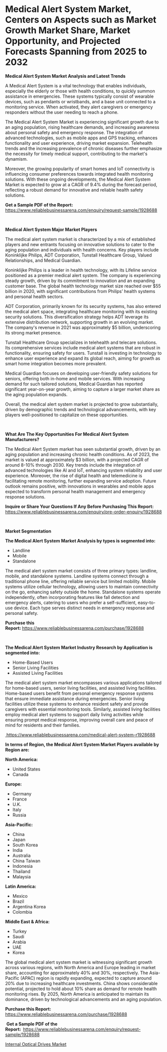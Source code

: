 <p><h1>Medical Alert System Market, Centers on Aspects such as Market Growth Market Share, Market Opportunity, and Projected Forecasts Spanning from 2025 to 2032</h1></p><p><strong>Medical Alert System Market Analysis and Latest Trends</strong></p>
<p><p>A Medical Alert System is a vital technology that enables individuals, especially the elderly or those with health conditions, to quickly summon assistance in emergencies. These systems typically consist of wearable devices, such as pendants or wristbands, and a base unit connected to a monitoring service. When activated, they alert caregivers or emergency responders without the user needing to reach a phone.</p><p>The Medical Alert System Market is experiencing significant growth due to an aging population, rising healthcare demands, and increasing awareness about personal safety and emergency response. The integration of advanced technologies, such as mobile apps and GPS tracking, enhances functionality and user experience, driving market expansion. Telehealth trends and the increasing prevalence of chronic diseases further emphasize the necessity for timely medical support, contributing to the market's dynamism.</p><p>Moreover, the growing popularity of smart homes and IoT connectivity is influencing consumer preferences towards integrated health monitoring solutions. With these ongoing developments, the Medical Alert System Market is expected to grow at a CAGR of 9.4% during the forecast period, reflecting a robust demand for innovative and reliable health safety solutions.</p></p>
<p><strong>Get a Sample PDF of the Report:&nbsp;</strong> <a href="https://www.reliablebusinessarena.com/enquiry/request-sample/1928688?utm_campaign=2106&utm_medium=2&utm_source=Github&utm_content=ia&utm_term=11022025&utm_id=medical-alert-system">https://www.reliablebusinessarena.com/enquiry/request-sample/1928688</a></p>
<p>&nbsp;</p>
<p><strong>Medical Alert System Major Market Players</strong></p>
<p><p>The medical alert system market is characterized by a mix of established players and new entrants focusing on innovative solutions to cater to the aging population and individuals with health concerns. Key players include Koninklijke Philips, ADT Corporation, Tunstall Healthcare Group, Valued Relationships, and Medical Guardian.</p><p>Koninklijke Philips is a leader in health technology, with its Lifeline service positioned as a premier medical alert system. The company is experiencing steady growth, driven by its commitment to innovation and an expanding customer base. The global health technology market size reached over $55 billion in 2020, with significant contributions from Philips’ health systems and personal health sectors.</p><p>ADT Corporation, primarily known for its security systems, has also entered the medical alert space, integrating healthcare monitoring with its existing security solutions. This diversification strategy helps ADT leverage its extensive distribution network, supporting growth in an evolving market. The company's revenue in 2021 was approximately $5 billion, underscoring its strong market presence.</p><p>Tunstall Healthcare Group specializes in telehealth and telecare solutions. Its comprehensive services include medical alert systems that are robust in functionality, ensuring safety for users. Tunstall is investing in technology to enhance user experience and expand its global reach, aiming for growth as smart home integration becomes more prevalent.</p><p>Medical Guardian focuses on developing user-friendly safety solutions for seniors, offering both in-home and mobile services. With increasing demand for such tailored solutions, Medical Guardian has reported significant year-on-year growth, aiming to capture a larger market share as the aging population expands.</p><p>Overall, the medical alert system market is projected to grow substantially, driven by demographic trends and technological advancements, with key players well-positioned to capitalize on these opportunities.</p></p>
<p>&nbsp;</p>
<p><strong>What Are The Key Opportunities For Medical Alert System Manufacturers?</strong></p>
<p><p>The Medical Alert System market has seen substantial growth, driven by an aging population and increasing chronic health conditions. As of 2023, the market is valued at approximately $3 billion, with a projected CAGR of around 8-10% through 2030. Key trends include the integration of advanced technologies like AI and IoT, enhancing system reliability and user experience. Moreover, the rise of digital health and telemedicine is facilitating remote monitoring, further expanding service adoption. Future outlook remains positive, with innovations in wearables and mobile apps expected to transform personal health management and emergency response solutions.</p></p>
<p><strong>Inquire or Share Your Questions If Any Before Purchasing This Report:</strong> <a href="https://www.reliablebusinessarena.com/enquiry/pre-order-enquiry/1928688?utm_campaign=2106&utm_medium=2&utm_source=Github&utm_content=ia&utm_term=11022025&utm_id=medical-alert-system">https://www.reliablebusinessarena.com/enquiry/pre-order-enquiry/1928688</a></p>
<p>&nbsp;</p>
<p><strong>Market Segmentation</strong></p>
<p><strong>The Medical Alert System Market Analysis by types is segmented into:</strong></p>
<p><ul><li>Landline</li><li>Mobile</li><li>Standalone</li></ul></p>
<p><p>The medical alert system market consists of three primary types: landline, mobile, and standalone systems. Landline systems connect through a traditional phone line, offering reliable service but limited mobility. Mobile systems utilize cellular technology, allowing users to maintain connectivity on the go, enhancing safety outside the home. Standalone systems operate independently, often incorporating features like fall detection and emergency alerts, catering to users who prefer a self-sufficient, easy-to-use device. Each type serves distinct needs in emergency response and personal safety.</p></p>
<p><strong>Purchase this Report:&nbsp;</strong><a href="https://www.reliablebusinessarena.com/purchase/1928688?utm_campaign=2106&utm_medium=2&utm_source=Github&utm_content=ia&utm_term=11022025&utm_id=medical-alert-system">https://www.reliablebusinessarena.com/purchase/1928688</a></p>
<p>&nbsp;</p>
<p><strong>The Medical Alert System Market Industry Research by Application is segmented into:</strong></p>
<p><ul><li>Home-Based Users</li><li>Senior Living Facilities</li><li>Assisted Living Facilities</li></ul></p>
<p><p>The medical alert system market encompasses various applications tailored for home-based users, senior living facilities, and assisted living facilities. Home-based users benefit from personal emergency response systems that ensure immediate assistance during emergencies. Senior living facilities utilize these systems to enhance resident safety and provide caregivers with essential monitoring tools. Similarly, assisted living facilities employ medical alert systems to support daily living activities while ensuring prompt medical response, improving overall care and peace of mind for residents and their families.</p></p>
<p><a href="https://www.reliablebusinessarena.com/medical-alert-system-r1928688?utm_campaign=2106&utm_medium=2&utm_source=Github&utm_content=ia&utm_term=11022025&utm_id=medical-alert-system">&nbsp;https://www.reliablebusinessarena.com/medical-alert-system-r1928688</a></p>
<p><strong>In terms of Region, the Medical Alert System Market Players available by Region are:</strong></p>
<p>
    <p> <strong> North America: </strong>
        <ul>
            <li>United States</li>
            <li>Canada</li>
        </ul>
        </p> 
    <p> <strong> Europe: </strong>
        <ul>
            <li>Germany</li>
            <li>France</li>
            <li>U.K.</li>
            <li>Italy</li>
            <li>Russia</li>
        </ul>
        </p> 
    <p> <strong> Asia-Pacific: </strong>
        <ul>
            <li>China</li>
            <li>Japan</li>
            <li>South Korea</li>
            <li>India</li>
            <li>Australia</li>
            <li>China Taiwan</li>
            <li>Indonesia</li>
            <li>Thailand</li>
            <li>Malaysia</li>
        </ul>
        </p> 
    <p> <strong> Latin America: </strong>
        <ul>
            <li>Mexico</li>
            <li>Brazil</li>
            <li>Argentina Korea</li>
            <li>Colombia</li>
        </ul>
        </p> 
    <p> <strong> Middle East & Africa: </strong>
        <ul>
            <li>Turkey</li>
            <li>Saudi</li>
            <li>Arabia</li>
            <li>UAE</li>
            <li>Korea</li>
        </ul>
    </p>
    </p>
<p><p>The global medical alert system market is witnessing significant growth across various regions, with North America and Europe leading in market share, accounting for approximately 40% and 30%, respectively. The Asia-Pacific (APAC) region is rapidly expanding, expected to capture around 20% due to increasing healthcare investments. China shows considerable potential, projected to hold about 10% share as demand for remote health monitoring rises. By 2025, North America is anticipated to maintain its dominance, driven by technological advancements and an aging population.</p></p>
<p><strong>Purchase this Report: </strong><a href="https://www.reliablebusinessarena.com/purchase/1928688?utm_campaign=2106&utm_medium=2&utm_source=Github&utm_content=ia&utm_term=11022025&utm_id=medical-alert-system">https://www.reliablebusinessarena.com/purchase/1928688</a></p>
<p>&nbsp;<strong>Get a Sample PDF of the Report:&nbsp;&nbsp;</strong><a href="https://www.reliablebusinessarena.com/enquiry/request-sample/1928688?utm_campaign=2106&utm_medium=2&utm_source=Github&utm_content=ia&utm_term=11022025&utm_id=medical-alert-system">https://www.reliablebusinessarena.com/enquiry/request-sample/1928688</a></p>
<p><strong></strong></p>
<p><p><a href="https://github.com/JosephineMcguire65/Market-Research-Report-List-1/blob/main/internal-optical-drives-market.md?utm_campaign=2106&utm_medium=2&utm_source=Github&utm_content=ia&utm_term=11022025&utm_id=medical-alert-system">Internal Optical Drives Market</a></p></p>